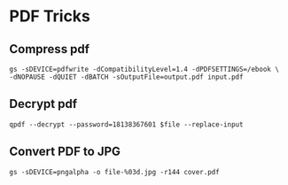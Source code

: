 # PDF Tricks

## Compress pdf

```
gs -sDEVICE=pdfwrite -dCompatibilityLevel=1.4 -dPDFSETTINGS=/ebook \
-dNOPAUSE -dQUIET -dBATCH -sOutputFile=output.pdf input.pdf
```

## Decrypt pdf

```
qpdf --decrypt --password=18138367601 $file --replace-input 
```

## Convert PDF to JPG

```
gs -sDEVICE=pngalpha -o file-%03d.jpg -r144 cover.pdf
```